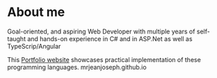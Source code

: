 # About me

Goal-oriented, and aspiring Web Developer with
multiple years of self-taught and hands-on experience in C#
and in ASP.Net as well as TypeScrip/Angular

This [Portfolio website](https://mrjeanjoseph.github.io/) showcases practical implementation of these programming languages.
mrjeanjoseph.github.io